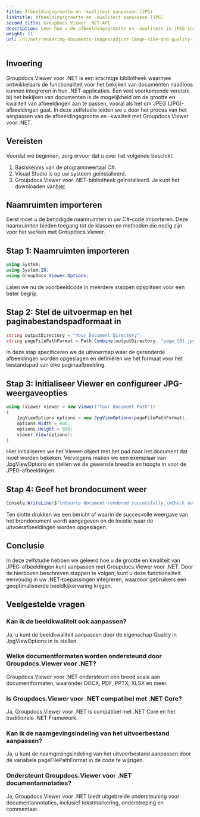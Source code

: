 ```yaml
---
title: Afbeeldingsgrootte en -kwaliteit aanpassen (JPG)
linktitle: Afbeeldingsgrootte en -kwaliteit aanpassen (JPG)
second_title: GroupDocs.Viewer .NET-API
description: Leer hoe u de afbeeldingsgrootte en -kwaliteit in JPEG-indeling kunt optimaliseren met Groupdocs.Viewer voor .NET. Verbeter uw documentkijkervaring.
weight: 11
url: /nl/net/rendering-documents-images/adjust-image-size-and-quality-jpg/
---
```

## Invoering
Groupdocs.Viewer voor .NET is een krachtige bibliotheek waarmee ontwikkelaars de functionaliteit voor het bekijken van documenten naadloos kunnen integreren in hun .NET-applicaties. Een veel voorkomende vereiste bij het bekijken van documenten is de mogelijkheid om de grootte en kwaliteit van afbeeldingen aan te passen, vooral als het om JPEG (JPG)-afbeeldingen gaat. In deze zelfstudie leiden we u door het proces van het aanpassen van de afbeeldingsgrootte en -kwaliteit met Groupdocs.Viewer voor .NET.
## Vereisten
Voordat we beginnen, zorg ervoor dat u over het volgende beschikt:
1. Basiskennis van de programmeertaal C#.
2. Visual Studio is op uw systeem geïnstalleerd.
3.  Groupdocs.Viewer voor .NET-bibliotheek geïnstalleerd. Je kunt het downloaden van[hier](https://releases.groupdocs.com/viewer/net/).

## Naamruimten importeren
Eerst moet u de benodigde naamruimten in uw C#-code importeren. Deze naamruimten bieden toegang tot de klassen en methoden die nodig zijn voor het werken met Groupdocs.Viewer.
## Stap 1: Naamruimten importeren
```csharp
using System;
using System.IO;
using GroupDocs.Viewer.Options;
```

Laten we nu de voorbeeldcode in meerdere stappen opsplitsen voor een beter begrip.
## Stap 2: Stel de uitvoermap en het paginabestandspadformaat in
```csharp
string outputDirectory = "Your Document Directory";
string pageFilePathFormat = Path.Combine(outputDirectory, "page_{0}.jpg");
```
In deze stap specificeren we de uitvoermap waar de gerenderde afbeeldingen worden opgeslagen en definiëren we het formaat voor het bestandspad van elke paginaafbeelding.
## Stap 3: Initialiseer Viewer en configureer JPG-weergaveopties
```csharp
using (Viewer viewer = new Viewer("Your Document Path"))
{
    JpgViewOptions options = new JpgViewOptions(pageFilePathFormat);
    options.Width = 600;
    options.Height = 800;
    viewer.View(options);
}
```
Hier initialiseren we het Viewer-object met het pad naar het document dat moet worden bekeken. Vervolgens maken we een exemplaar van JpgViewOptions en stellen we de gewenste breedte en hoogte in voor de JPEG-afbeeldingen.
## Stap 4: Geef het brondocument weer
```csharp
Console.WriteLine($"\nSource document rendered successfully.\nCheck output in {outputDirectory}.");
```
Ten slotte drukken we een bericht af waarin de succesvolle weergave van het brondocument wordt aangegeven en de locatie waar de uitvoerafbeeldingen worden opgeslagen.

## Conclusie
In deze zelfstudie hebben we geleerd hoe u de grootte en kwaliteit van JPEG-afbeeldingen kunt aanpassen met Groupdocs.Viewer voor .NET. Door de hierboven beschreven stappen te volgen, kunt u deze functionaliteit eenvoudig in uw .NET-toepassingen integreren, waardoor gebruikers een geoptimaliseerde beeldkijkervaring krijgen.
## Veelgestelde vragen
### Kan ik de beeldkwaliteit ook aanpassen?
Ja, u kunt de beeldkwaliteit aanpassen door de eigenschap Quality in JpgViewOptions in te stellen.
### Welke documentformaten worden ondersteund door Groupdocs.Viewer voor .NET?
Groupdocs.Viewer voor .NET ondersteunt een breed scala aan documentformaten, waaronder DOCX, PDF, PPTX, XLSX en meer.
### Is Groupdocs.Viewer voor .NET compatibel met .NET Core?
Ja, Groupdocs.Viewer voor .NET is compatibel met .NET Core en het traditionele .NET Framework.
### Kan ik de naamgevingsindeling van het uitvoerbestand aanpassen?
Ja, u kunt de naamgevingsindeling van het uitvoerbestand aanpassen door de variabele pageFilePathFormat in de code te wijzigen.
### Ondersteunt Groupdocs.Viewer voor .NET documentannotaties?
Ja, Groupdocs.Viewer voor .NET biedt uitgebreide ondersteuning voor documentannotaties, inclusief tekstmarkering, onderstreping en commentaar.